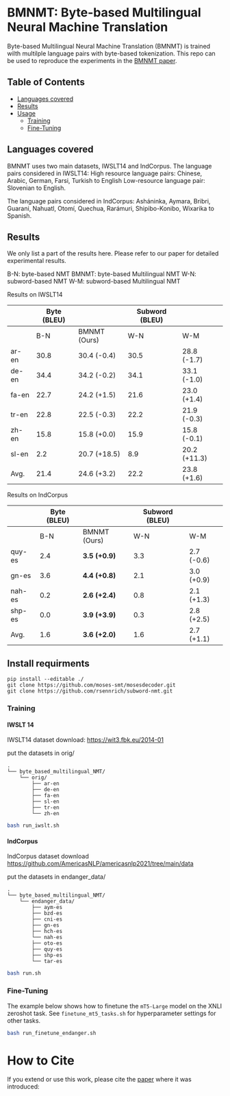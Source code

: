 # BMNMT: Byte-based Multilingual Neural Machine Translation

Byte-based Multilingual Neural Machine Translation (BMNMT) is trained wilth multilple language pairs with byte-based tokenization.
This repo can be used to reproduce the experiments in the [BMNMT paper][paper].

## Table of Contents

* [Languages covered](#languages-covered)
* [Results](#results)
* [Usage](#usage)
  * [Training](#training)
  * [Fine-Tuning](#fine-tuning)
<!-- * [How to Cite](#how-to-cite) -->

## Languages covered

BMNMT uses two main datasets, IWSLT14 and IndCorpus.
The language pairs considered in IWSLT14:
High resource language pairs: Chinese, Arabic, German, Farsi, Turkish to English
Low-resource language pair: Slovenian to English.

The language pairs considered in IndCorpus:
Asháninka, Aymara, Bribri, Guarani, Nahuatl, Otomí, Quechua, Rarámuri, Shipibo-Konibo, Wixarika to Spanish.

## Results

We only list a part of the results here. Please refer to our paper for detailed experimental results.

B-N: byte-based NMT
BMNMT: byte-based Multilingual NMT
W-N: subword-based NMT
W-M: subword-based Multilingual NMT

Results on IWSLT14



|       | Byte (BLEU) |              | Subword (BLEU) |              |
|-------|-------------|--------------|----------------|--------------|
|       | B-N         | BMNMT (Ours) | W-N            | W-M          |
| ar-en | 30.8        | 30.4 (-0.4)  | 30.5           | 28.8 (-1.7)  |
| de-en | 34.4        | 34.2 (-0.2)  | 34.1           | 33.1 (-1.0)  |
| fa-en | 22.7        | 24.2 (+1.5)  | 21.6           | 23.0 (+1.4)  |
| tr-en | 22.8        | 22.5 (-0.3)  | 22.2           | 21.9 (-0.3)  |
| zh-en | 15.8        | 15.8 (+0.0)  | 15.9           | 15.8 (-0.1)  |
| sl-en | 2.2         | 20.7 (+18.5) | 8.9            | 20.2 (+11.3) |
| Avg.  | 21.4        | 24.6 (+3.2)  | 22.2           | 23.8 (+1.6)  |

Results on IndCorpus

|        | Byte (BLEU) |                | Subword (BLEU) |            |
|--------|-------------|----------------|----------------|------------|
|        | B-N         | BMNMT (Ours)   | W-N            | W-M        |
| quy-es | 2.4         | **3.5 (+0.9)** | 3.3            | 2.7 (-0.6) |
| gn-es  | 3.6         | **4.4 (+0.8)** | 2.1            | 3.0 (+0.9) |
| nah-es | 0.2         | **2.6 (+2.4)** | 0.8            | 2.1 (+1.3) |
| shp-es | 0.0         | **3.9 (+3.9)** | 0.3            | 2.8 (+2.5) |
| Avg.   | 1.6         | **3.6 (+2.0)** | 1.6            | 2.7 (+1.1) |

## Install requirments

```
pip install --editable ./
git clone https://github.com/moses-smt/mosesdecoder.git
git clone https://github.com/rsennrich/subword-nmt.git
```

### Training

#### IWSLT 14

IWSLT14 dataset download:
https://wit3.fbk.eu/2014-01

put the datasets in orig/

```text
.
└── byte_based_multilingual_NMT/
    └── orig/
        ├── ar-en
        ├── de-en
        ├── fa-en
        ├── sl-en
        ├── tr-en
        └── zh-en
```

```bash
bash run_iwslt.sh
```


#### IndCorpus
IndCorpus dataset download
https://github.com/AmericasNLP/americasnlp2021/tree/main/data

put the datasets in endanger_data/

```text
.
└── byte_based_multilingual_NMT/
    └── endanger_data/
        ├── aym-es
        ├── bzd-es
        ├── cni-es
        ├── gn-es
        ├── hch-es
        └── nah-es
        ├── oto-es
        ├── quy-es
        ├── shp-es
        └── tar-es

```
```bash
bash run.sh
```

### Fine-Tuning

The example below shows how to finetune the `mT5-Large` model on the XNLI
zeroshot task. See `finetune_mt5_tasks.sh` for hyperparameter settings for
other tasks.

```bash
bash run_finetune_endanger.sh
```


# How to Cite

If you extend or use this work, please cite the [paper][paper] where it was
introduced:

```

```

[paper]: ..